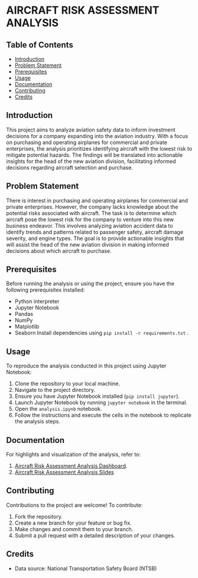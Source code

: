 # AIRCRAFT RISK ASSESSMENT ANALYSIS

## Table of Contents
- [Introduction](#introduction)
- [Problem Statement](#problem-statement)
- [Prerequisites](#prerequisites)
- [Usage](#usage)
- [Documentation](#documentation)
- [Contributing](#contributing)
- [Credits](#credits)


## Introduction
This project aims to analyze aviation safety data to inform investment decisions for a company expanding into the aviation industry. With a focus on purchasing and operating airplanes for commercial and private enterprises, the analysis prioritizes identifying aircraft with the lowest risk to mitigate potential hazards. The findings will be translated into actionable insights for the head of the new aviation division, facilitating informed decisions regarding aircraft selection and purchase.

## Problem Statement
There is interest in purchasing and operating airplanes for commercial and private enterprises. However, the company lacks knowledge about the potential risks associated with aircraft. The task is to determine which aircraft pose the lowest risk for the company to venture into this new business endeavor. This involves analyzing aviation accident data to identify trends and patterns related to passenger safety, aircraft damage severity, and engine types. The goal is to provide actionable insights that will assist the head of the new aviation division in making informed decisions about which aircraft to purchase.


## Prerequisites 
Before running the analysis or using the project, ensure you have the following prerequisites installed:

+ Python interpreter 
+ Jupyter Notebook
+ Pandas
+ NumPy
+ Matplotlib
+ Seaborn
Install dependencies using `pip install -r requirements.txt` .


## Usage
To reproduce the analysis conducted in this project using Jupyter Notebook:

1. Clone the repository to your local machine.
2. Navigate to the project directory.
3. Ensure you have Jupyter Notebook installed (`pip install jupyter`).
4. Launch Jupyter Notebook by running `jupyter notebook` in the terminal.
5. Open the `analysis.ipynb` notebook.
6. Follow the instructions and execute the cells in the notebook to replicate the analysis steps.


## Documentation

For highlights and visualization of the analysis, refer to:
1. [Aircraft Risk Assessment Analysis Dashboard](https://public.tableau.com/views/AircraftRistAssessmentAnalysisDashboard/ssessmentAnalysis?:language=en-US&:sid=&:display_count=n&:origin=viz_share_link).
2. [Aircraft Risk Assessment Analysis Slides](https://www.canva.com/design/DAGHn-KO9z8/YaieiGsFFjENq32lp4yyXQ/edit?utm_content=DAGHn-KO9z8&utm_campaign=designshare&utm_medium=link2&utm_source=sharebutton)

## Contributing

Contributions to the project are welcome! To contribute:

1. Fork the repository.
2. Create a new branch for your feature or bug fix.
3. Make changes and commit them to your branch.
4. Submit a pull request with a detailed description of your changes.


## Credits

- Data source: National Transportation Safety Board (NTSB)






